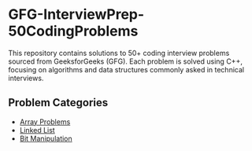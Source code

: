 # GFG-InterviewPrep-50CodingProblems

This repository contains solutions to 50+ coding interview problems sourced from GeeksforGeeks (GFG). Each problem is solved using C++, focusing on algorithms and data structures commonly asked in technical interviews.

## Problem Categories

- [Array Problems](https://www.geeksforgeeks.org/top-50-array-coding-problems-for-interviews/)
- [Linked List](https://www.geeksforgeeks.org/top-20-linked-list-interview-question/)
- [Bit Manipulation](https://www.geeksforgeeks.org/bit-manipulation-for-competitive-programming/)
